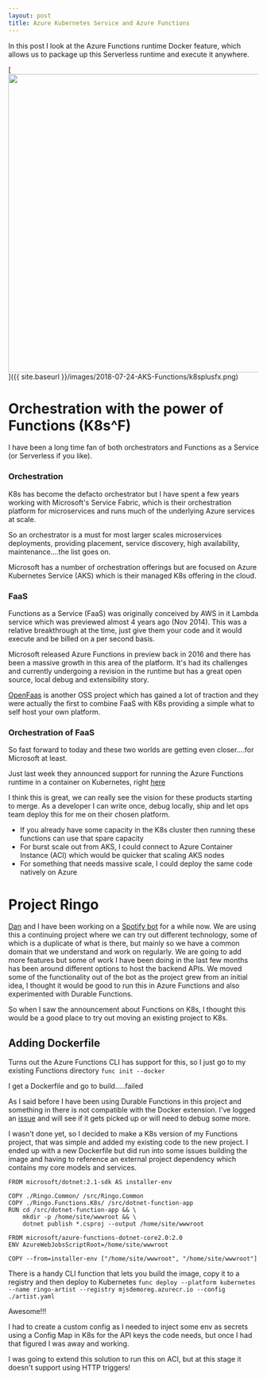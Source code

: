 ```yaml
---
layout: post
title: Azure Kubernetes Service and Azure Functions
---
```


In this post I look at the Azure Functions runtime Docker feature, which allows us to package up this Serverless runtime and execute it anywhere.

[<img src="{{ site.baseurl }}/images/2018-07-24-AKS-Functions/k8splusfx.png" style="width: 600px;"/>]({{ site.baseurl }}/images/2018-07-24-AKS-Functions/k8splusfx.png)

# Orchestration with the power of Functions (K8s^F)

I have been a long time fan of both orchestrators and Functions as a Service (or Serverless if you like).

### Orchestration
K8s has become the defacto orchestrator but I have spent a few years working with Microsoft's Service Fabric, which is their orchestration platform for microservices and runs much of the underlying Azure services at scale.

So an orchestrator is a must for most larger scales microservices deployments, providing placement, service discovery, high availability, maintenance....the list goes on.

Microsoft has a number of orchestration offerings but are focused on Azure Kubernetes Service (AKS) which is their managed K8s offering in the cloud.

### FaaS
Functions as a Service (FaaS) was originally conceived by AWS in it Lambda service which was previewed almost 4 years ago (Nov 2014). This was a relative breakthrough at the time, just give them your code and it would execute and be billed on a per second basis.

Microsoft released Azure Functions in preview back in 2016 and there has been a massive growth in this area of the platform. It's had its challenges and currently undergoing a revision in the runtime but has a great open source, local debug and extensibility story.

[OpenFaas](https://docs.openfaas.com/) is another OSS project which has gained a lot of traction and they were actually the first to combine FaaS with K8s providing a simple what to self host your own platform.


### Orchestration of FaaS
So fast forward to today and these two worlds are getting even closer....for Microsoft at least.

Just last week they announced support for running the Azure Functions runtime in a container on Kubernetes, right [here](https://github.com/Azure/azure-functions-core-tools#getting-started-on-kubernetes)

I think this is great, we can really see the vision for these products starting to merge. As a developer I can write once, debug locally, ship and let ops team deploy this for me on their chosen platform.
* If you already have some capacity in the K8s cluster then running these functions can use that spare capacity
* For burst scale out from AKS, I could connect to Azure Container Instance (ACI) which would be quicker that scaling AKS nodes
* For something that needs massive scale, I could deploy the same code natively on Azure

# Project Ringo

[Dan](https://twitter.com/DanielLarsenNZ) and I have been working on a [Spotify bot](https://github.com/Ringobot/ringo) for a while now. We are using this a continuing project where we can try out different technology, some of which is a duplicate of what is there, but mainly so we have a common domain that we understand and work on regularly. We are going to add more features but some of work I have been doing in the last few months has been around different options to host the backend APIs.
We moved some of the functionality out of the bot as the project grew from an initial idea, I thought it would be good to run this in Azure Functions and also experimented with Durable Functions.

So when I saw the announcement about Functions on K8s, I thought this would be a good place to try out moving an existing project to K8s.

## Adding Dockerfile

Turns out the Azure Functions CLI has support for this, so I just go to my existing Functions directory
`func init --docker`

I get a Dockerfile and go to build.....failed

As I said before I have been using Durable Functions in this project and something in there is not compatible with the Docker extension. I've logged an [issue](https://github.com/Azure/azure-functions-core-tools/issues/598) and will see if it gets picked up or will need to debug some more.

I wasn't done yet, so I decided to make a K8s version of my Functions project, that was simple and added my existing code to the new project. I ended up with a new Dockerfile but did run into some issues building the image and having to reference an external project dependency which contains my core models and services.

```
FROM microsoft/dotnet:2.1-sdk AS installer-env

COPY ./Ringo.Common/ /src/Ringo.Common
COPY ./Ringo.Functions.K8s/ /src/dotnet-function-app
RUN cd /src/dotnet-function-app && \
    mkdir -p /home/site/wwwroot && \
    dotnet publish *.csproj --output /home/site/wwwroot

FROM microsoft/azure-functions-dotnet-core2.0:2.0
ENV AzureWebJobsScriptRoot=/home/site/wwwroot

COPY --from=installer-env ["/home/site/wwwroot", "/home/site/wwwroot"]
```

There is a handy CLI function that lets you build the image, copy it to a registry and then deploy to Kubernetes
`func deploy --platform kubernetes --name ringo-artist --registry mjsdemoreg.azurecr.io --config ./artist.yaml`

Awesome!!!

I had to create a custom config as I needed to inject some env as secrets using a Config Map in K8s for the API keys the code needs, but once I had that figured I was away and working.

I was going to extend this solution to run this on ACI, but at this stage it doesn't support using HTTP triggers!